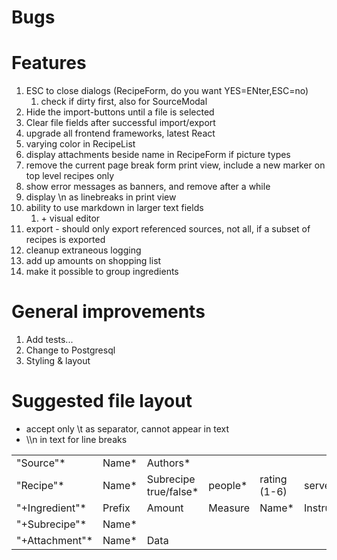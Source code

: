 # Bugs



# Features

1. ESC to close dialogs (RecipeForm, do you want YES=ENter,ESC=no)
    1. check if dirty first, also for SourceModal
2. Hide the import-buttons until a file is selected
3. Clear file fields after successful import/export
4. upgrade all frontend frameworks, latest React
5. varying color in RecipeList
6. display attachments beside name in RecipeForm if picture types
7. remove the current page break form print view, include a new marker on top level recipes only
8. show error messages as banners, and remove after a while
9. display \n as linebreaks in print view
10. ability to use markdown in larger text fields
    1. \+ visual editor
11. export - should only export referenced sources, not all, if a subset of recipes is exported
12. cleanup extraneous logging
13. add up amounts on shopping list
14. make it possible to group ingredients

# General improvements

1. Add tests...
2. Change to Postgresql
3. Styling & layout

# Suggested file layout
- accept only \t as separator, cannot appear in text
- \\\n in text for line breaks

|  |               |                                                    |  |  |  |  |  |  | |
| --------- |---------------|----------------------------------------------------| ------- | ------------ | ------ | --------------- | ----- | ------ | -------|
| "Source"* | Name* | Authors*   |
| "Recipe"* | Name*   | Subrecipe true/false*   | people* | rating (1-6) | served |  instructions* | notes | source | pageref|
| "+Ingredient"* | Prefix | Amount | Measure | Name*  | Instruction |
| "+Subrecipe"* | Name*   |
| "+Attachment"* | Name*  | Data |
